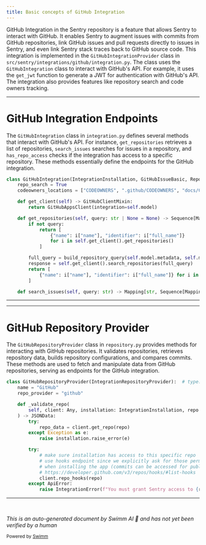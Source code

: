 ```yaml
---
title: Basic concepts of GitHub Integration
---
```

GitHub Integration in the Sentry repository is a feature that allows Sentry to interact with GitHub. It enables Sentry to augment issues with commits from GitHub repositories, link GitHub issues and pull requests directly to issues in Sentry, and even link Sentry stack traces back to GitHub source code. This integration is implemented in the `GitHubIntegrationProvider` class in `src/sentry/integrations/github/integration.py`. The class uses the `GitHubIntegration` class to interact with GitHub's API. For example, it uses the `get_jwt` function to generate a JWT for authentication with GitHub's API. The integration also provides features like repository search and code owners tracking.

<SwmSnippet path="/src/sentry/integrations/github/integration.py" line="90">

---

# GitHub Integration Endpoints

The `GitHubIntegration` class in `integration.py` defines several methods that interact with GitHub's API. For instance, `get_repositories` retrieves a list of repositories, `search_issues` searches for issues in a repository, and `has_repo_access` checks if the integration has access to a specific repository. These methods essentially define the endpoints for the GitHub integration.

```python
class GitHubIntegration(IntegrationInstallation, GitHubIssueBasic, RepositoryMixin):  # type: ignore
    repo_search = True
    codeowners_locations = ["CODEOWNERS", ".github/CODEOWNERS", "docs/CODEOWNERS"]

    def get_client(self) -> GitHubClientMixin:
        return GitHubAppsClient(integration=self.model)

    def get_repositories(self, query: str | None = None) -> Sequence[Mapping[str, Any]]:
        if not query:
            return [
                {"name": i["name"], "identifier": i["full_name"]}
                for i in self.get_client().get_repositories()
            ]

        full_query = build_repository_query(self.model.metadata, self.model.name, query)
        response = self.get_client().search_repositories(full_query)
        return [
            {"name": i["name"], "identifier": i["full_name"]} for i in response.get("items", [])
        ]

    def search_issues(self, query: str) -> Mapping[str, Sequence[Mapping[str, Any]]]:
```

---

</SwmSnippet>

<SwmSnippet path="/src/sentry/integrations/github/repository.py" line="14">

---

# GitHub Repository Provider

The `GitHubRepositoryProvider` class in `repository.py` provides methods for interacting with GitHub repositories. It validates repositories, retrieves repository data, builds repository configurations, and compares commits. These methods are used to fetch and manipulate data from GitHub repositories, serving as endpoints for the GitHub integration.

```python
class GitHubRepositoryProvider(IntegrationRepositoryProvider):  # type: ignore
    name = "GitHub"
    repo_provider = "github"

    def _validate_repo(
        self, client: Any, installation: IntegrationInstallation, repo: str
    ) -> JSONData:
        try:
            repo_data = client.get_repo(repo)
        except Exception as e:
            raise installation.raise_error(e)

        try:
            # make sure installation has access to this specific repo
            # use hooks endpoint since we explicitly ask for those permissions
            # when installing the app (commits can be accessed for public repos)
            # https://developer.github.com/v3/repos/hooks/#list-hooks
            client.repo_hooks(repo)
        except ApiError:
            raise IntegrationError(f"You must grant Sentry access to {repo}")

```

---

</SwmSnippet>

&nbsp;

*This is an auto-generated document by Swimm AI 🌊 and has not yet been verified by a human*

<SwmMeta version="3.0.0" repo-id="Z2l0aHViJTNBJTNBZGVtby1zZW50cnklM0ElM0Fzd2ltbWlv" repo-name="demo-sentry"><sup>Powered by [Swimm](/)</sup></SwmMeta>
